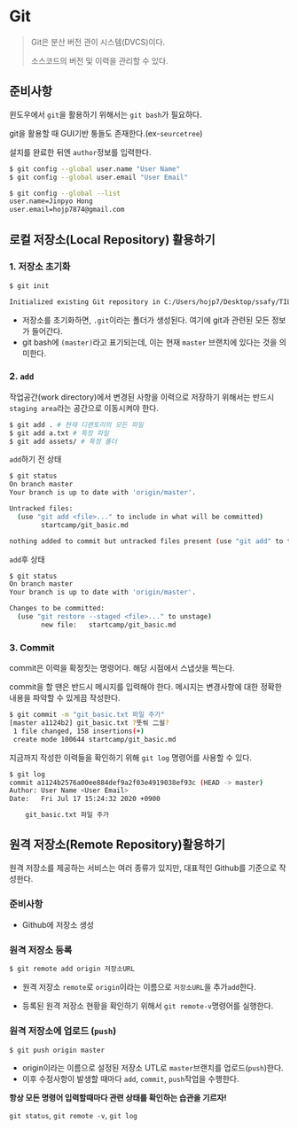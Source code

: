 # Git

> Git은 분산 버전 관이 시스템(DVCS)이다.
>
> 소스코드의 버전 및 이력을 관리할 수 있다.



## 준비사항

윈도우에서 `git`을 활용하기 위해서는 `git bash`가 필요하다.

git을 활용할 때 GUI기반 퉁들도 존재한다.(ex-`seurcetree`)

설치를 완료한 뒤엔 `author`정보를 입력한다.

```bash
$ git config --global user.name "User Name"
$ git config --global user.email "User Email"

$ git config --global --list
user.name=Jinpyo Hong
user.email=hojp7874@gmail.com
```



## 로컬 저장소(Local Repository) 활용하기

### 1. 저장소 초기화

```bash
$ git init

Initialized existing Git repository in C:/Users/hojp7/Desktop/ssafy/TIL/.git/
```

- 저장소를 초기화하면, `.git`이라는 폴더가 생성된다. 여기에 git과 관련된 모든 정보가 들어간다.
- git bash에 `(master)`라고 표기되는데, 이는 현재 `master` 브랜치에 있다는 것을 의미한다.



### 2. `add`

작업공간(work directory)에서 변경된 사항을 이력으로 저장하기 위해서는 반드시 `staging area`라는 공간으로 이동시켜야 한다.

```bash
$ git add . # 현재 디랜토리의 모든 파일
$ git add a.txt # 특정 파일
$ git add assets/ # 특정 폴더
```



`add`하기 전 상태

```bash
$ git status
On branch master
Your branch is up to date with 'origin/master'.

Untracked files:
  (use "git add <file>..." to include in what will be committed)
        startcamp/git_basic.md

nothing added to commit but untracked files present (use "git add" to track)
```



`add`후 상태

```bash
$ git status
On branch master
Your branch is up to date with 'origin/master'.

Changes to be committed:
  (use "git restore --staged <file>..." to unstage)
        new file:   startcamp/git_basic.md
```



### 3. Commit

commit은 이력을 확정짓는 명령어다. 해당 시점에서 스냅샷을 찍는다.

commit을 할 땐은 반드시 메시지를 입력해야 한다. 메시지는 변경사항에 대한 정확한 내용을 파악할 수 있게끔 작성한다.

```bash
$ git commit -m "git_basic.txt 파일 주가"
[master a1124b2] git_basic.txt ?뚯씪 二쇨?
 1 file changed, 158 insertions(+)
 create mode 100644 startcamp/git_basic.md
```



지금까지 작성한 이력들을 확인하기 위해 `git log` 명령어를 사용할 수 있다.

```bash
$ git log
commit a1124b2576a00ee884def9a2f03e4919038ef93c (HEAD -> master)
Author: User Name <User Email>
Date:   Fri Jul 17 15:24:32 2020 +0900

    git_basic.txt 파일 주가
```



## 원격 저장소(Remote Repository)활용하기

원격 저장소를 제공하는 서비스는 여러 종류가 있지만, 대표적인 Github를 기준으로 작성한다.



### 준비사항

- Github에 저장소 생성



### 원격 저장소 등록

```bash
$ git remote add origin 저장소URL
```

- 원격 저장소 `remote`로 `origin`이라는 이름으로 `저장소URL`을 추가`add`한다.

- 등록된 원격 저장소 현황을 확인하기 위해서 `git remote-v`명령어를 실행한다.



### 원격 저장소에 업로드 (`push`)

```bash 
$ git push origin master
```

- origin이라는 이름으로 설정된 저장소 UTL로 `master`브랜치를 업로드(`push`)한다.
- 이후 수정사항이 발생할 때마다 `add`, `commit`, `push`작업을 수행한다.



**항상 모든 명령어 입력할때마다 관련 상태를 확인하는 습관을 기르자!**

`git status`, `git remote -v`, `git log`

